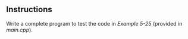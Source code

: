 ## Instructions
Write a complete program to test the code in *Example 5-25* (provided in *main.cpp*).


